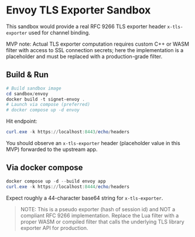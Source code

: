 # Envoy TLS Exporter Sandbox

This sandbox would provide a real RFC 9266 TLS exporter header `x-tls-exporter` used for channel binding.

MVP note: Actual TLS exporter computation requires custom C++ or WASM filter with access to SSL connection secrets; here the implementation is a placeholder and must be replaced with a production-grade filter.

## Build & Run

```powershell
# Build sandbox image
cd sandbox/envoy
docker build -t signet-envoy .
# Launch via compose (preferred)
# docker compose up -d envoy
```

Hit endpoint:
```powershell
curl.exe -k https://localhost:8443/echo/headers
```

You should observe an `x-tls-exporter` header (placeholder value in this MVP) forwarded to the upstream app.

## Via docker compose

```powershell
docker compose up -d --build envoy app
curl.exe -k https://localhost:8444/echo/headers
```

Expect roughly a 44-character base64 string for `x-tls-exporter`.

> NOTE: This is a pseudo exporter (hash of session id) and NOT a compliant RFC 9266 implementation. Replace the Lua filter with a proper WASM or compiled filter that calls the underlying TLS library exporter API for production.
